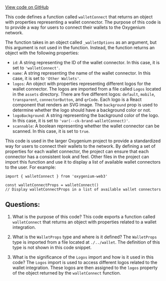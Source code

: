 [View code on GitHub](https://github.com/oxygenium-network/oxygenium-web3/packages/web3-react/src/wallets/connectors/walletConnect.tsx)

This code defines a function called `walletConnect` that returns an object with properties representing a wallet connector. The purpose of this code is to provide a way for users to connect their wallets to the Oxygenium network. 

The function takes in an object called `_walletOptions` as an argument, but this argument is not used in the function. Instead, the function returns an object with the following properties:

- `id`: A string representing the ID of the wallet connector. In this case, it is set to `'walletConnect'`.
- `name`: A string representing the name of the wallet connector. In this case, it is set to `'Other Wallets'`.
- `logos`: An object with properties representing different logos for the wallet connector. The logos are imported from a file called `Logos` located in the `assets` directory. There are five different logos: `default`, `mobile`, `transparent`, `connectorButton`, and `qrCode`. Each logo is a React component that renders an SVG image. The `background` prop is used to determine whether the logo should have a background color or not.
- `logoBackground`: A string representing the background color of the logo. In this case, it is set to `'var(--ck-brand-walletConnect)'`.
- `scannable`: A boolean representing whether the wallet connector can be scanned. In this case, it is set to `true`.

This code is used in the larger Oxygenium project to provide a standardized way for users to connect their wallets to the network. By defining a set of properties for each wallet connector, the project can ensure that each connector has a consistent look and feel. Other files in the project can import this function and use it to display a list of available wallet connectors to the user. For example:

```
import { walletConnect } from 'oxygenium-web3'

const walletConnectProps = walletConnect()
// Display walletConnectProps in a list of available wallet connectors
```
## Questions: 
 1. What is the purpose of this code?
   This code exports a function called `walletConnect` that returns an object with properties related to a wallet integration.

2. What is the `WalletProps` type and where is it defined?
   The `WalletProps` type is imported from a file located at `./../wallet`. The definition of this type is not shown in this code snippet.

3. What is the significance of the `Logos` import and how is it used in this code?
   The `Logos` import is used to access different logos related to the wallet integration. These logos are then assigned to the `logos` property of the object returned by the `walletConnect` function.